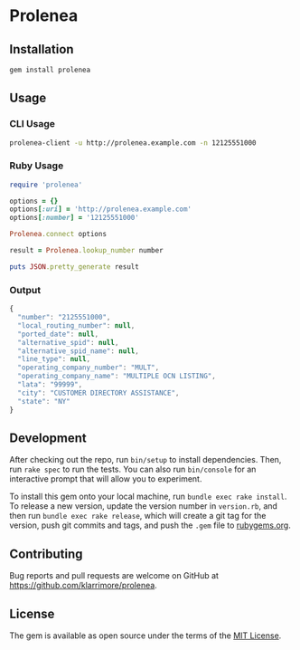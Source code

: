 # Prolenea

## Installation

```bash
gem install prolenea
```

## Usage

### CLI Usage

```bash
prolenea-client -u http://prolenea.example.com -n 12125551000
```

### Ruby Usage

```ruby
require 'prolenea'

options = {}
options[:uri] = 'http://prolenea.example.com'
options[:number] = '12125551000'

Prolenea.connect options

result = Prolenea.lookup_number number

puts JSON.pretty_generate result
```

### Output

```javascript
{
  "number": "2125551000",
  "local_routing_number": null,
  "ported_date": null,
  "alternative_spid": null,
  "alternative_spid_name": null,
  "line_type": null,
  "operating_company_number": "MULT",
  "operating_company_name": "MULTIPLE OCN LISTING",
  "lata": "99999",
  "city": "CUSTOMER DIRECTORY ASSISTANCE",
  "state": "NY"
}
```

## Development

After checking out the repo, run `bin/setup` to install dependencies. Then, run `rake spec` to run the tests. You can also run `bin/console` for an interactive prompt that will allow you to experiment.

To install this gem onto your local machine, run `bundle exec rake install`. To release a new version, update the version number in `version.rb`, and then run `bundle exec rake release`, which will create a git tag for the version, push git commits and tags, and push the `.gem` file to [rubygems.org](https://rubygems.org).

## Contributing

Bug reports and pull requests are welcome on GitHub at https://github.com/klarrimore/prolenea.


## License

The gem is available as open source under the terms of the [MIT License](http://opensource.org/licenses/MIT).
